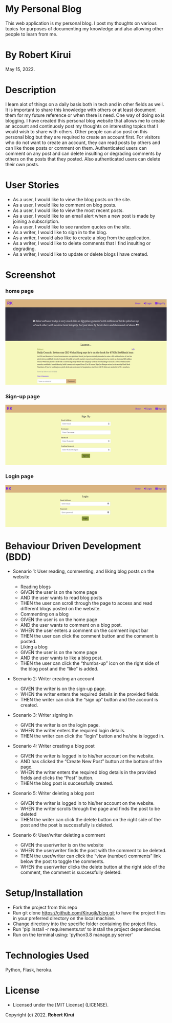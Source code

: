 # My Personal Blog

This web application is my personal blog. I post my thoughts on various topics for purposes of documenting my knowledge and also allowing other people to learn from me. 

# By **Robert Kirui**

May 15, 2022.

# Description

I learn alot of things on a daily basis both in tech and in other fields as well. It is important to share this knowledge with others or at least document them for my future reference or when there is need. One way of doing so is blogging. I have created this personal blog website that allows me to create an account and continuosly post my thoughts on interesting topics that I would wish to share with others. Other people can also post on this personal blog but they are required to create an account first. For visitors who do not want to create an account, they can read posts by others and can like those posts or comment on them. Authenticated users can comment on any post and can delete insulting or degrading comments by others on the posts that they posted. Also authenticated users can delete their own posts. 


# User Stories

- As a user, I would like to view the blog posts on the site.
- As a user, I would like to comment on blog posts.
- As a user, I would like to view the most recent posts.
- As a user, I would like to an email alert when a new post is made by joining a subscription.
- As a user, I would like to see random quotes on the site.
- As a writer, I would like to sign in to the blog.
- As a writer, I would also like to create a blog from the application.
- As a writer, I would like to delete comments that I find insulting or degrading.
- As a writer, I would like to update or delete blogs I have created.


# Screenshot 
### home page
![](app/static/photos/home.png)

### Sign-up page
![](app/static/photos/sign-up.png)

### Login page
![](app/static/photos/login.png)


# Behaviour Driven Development (BDD)
- Scenario 1: User reading, commenting, and liking blog posts on the website
  - Reading blogs
  * GIVEN the user is on the home page 
  * AND the user wants to read blog posts
  * THEN the user can  scroll through the page to access and read different blogs posted on the website.

  - Commenting on a blog
  * GIVEN the user is on the home page 
  * AND the user wants to comment on a blog post.
  * WHEN the user enters a comment on the comment input bar
  * THEN the user can click the comment button and the comment is posted.

  - Liking a blog
  * GIVEN the user is on the home page 
  * AND the user wants to like a blog post.
  * THEN the user can click the “thumbs-up” icon on the right side of the blog post and the “like” is added.


- Scenario 2: Writer creating an account
  * GIVEN the writer is on the sign-up page.
  * WHEN the writer enters the required details in the provided fields.
  * THEN the writer can click the “sign up” button and the account is created.


- Scenario 3: Writer  signing in
  * GIVEN the writer is on the login page.
  * WHEN the writer enters the required login details.
  * THEN the writer can click the “login” button and he/she is logged in.


- Scenario 4: Writer  creating a blog post
  * GIVEN the writer is logged in to his/her account on the website.
  * AND has clicked the “Create New Post” button at the bottom of the page.
  * WHEN the writer enters the required blog details in the provided fields and clicks the “Post” button.
  * THEN the blog post is successfully created.


- Scenario 5: Writer  deleting a blog post
  * GIVEN the writer is logged in to his/her account on the website.
  * WHEN the writer scrolls through the page and finds the post to be deleted
  * THEN the writer can click the delete button on the right side of the post and the post is successfully is deleted.


- Scenario 6:  User/writer  deleting a comment
  * GIVEN the user/writer is on the website
  * WHEN the user/writer finds the post with the comment to be deleted.
  * THEN the user/writer can click the “view (number) comments” link below the post to toggle the comments.
  * WHEN the user/writer clicks the delete button at the right side of the comment, the comment is successfully deleted.



# Setup/Installation

- Fork the project from this repo
- Run git clone https://github.com/Kirugik/blog.git to have the project files in your preferred directory on the local machine.
- Change directory into the specific folder containing the project files.
- Run 'pip install -r requirements.txt' to install the project dependencies.
- Run on the terminal using: 'python3.8 manage.py server'


# Technologies Used

Python, Flask, heroku.


# License

- Licensed under the [MIT License] (LICENSE).

Copyright (c) 2022. **Robert Kirui**